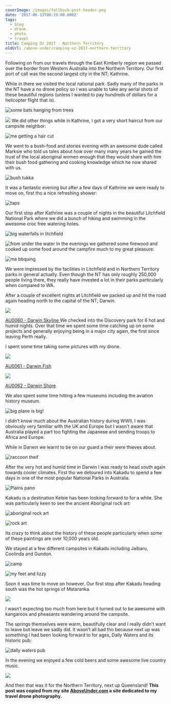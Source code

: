 ```yaml
---
coverImage: /images/fallback-post-header.png
date: '2017-06-13T06:19:00.000Z'
tags:
  - blog
  - drone
  - photo
  - travel
title: Camping Oz 2017 - Northern Territory
oldUrl: /above-under/camping-oz-2017-northern-territory
---
```


Following on from our travels through the East Kimberly region we passed over the border from Western Australia into the Northern Territory. Our first port of call was the second largest city in the NT; Kathrine.

<!-- more -->

While in there we visited the local national park. Sadly many of the parks in the NT have a no drone policy so I was unable to take any aerial shots of these beautiful regions (unless I wanted to pay hundreds of dollars for a helicopter flight that is).

![some bats hanging from trees](//cdn.shopify.com/s/files/1/1830/7597/files/IMG_9936_1024x1024.jpg?v=1497332641)

![](//cdn.shopify.com/s/files/1/1830/7597/files/IMG_9932_1024x1024.jpg?v=1497332776)
We did other things while in Kathrine, I got a very short haircut from our campsite neighbor:

![me getting a hair cut](//cdn.shopify.com/s/files/1/1830/7597/files/IMG_7555_1024x1024.jpg?v=1497332817)

We went to a bush-food and stories evening with an awesome dude called Marksie who told us tales about how over many many years he gained the trust of the local aboriginal women enough that they would share with him their bush food gathering and cooking knowledge which he now shared with us.

![bush tukka ](//cdn.shopify.com/s/files/1/1830/7597/files/IMG_7569_1024x1024.jpg?v=1497332884)

It was a fantastic evening but after a few days of Kathrine we were ready to move on, first tho a nice refreshing shower:

![taps](//cdn.shopify.com/s/files/1/1830/7597/files/IMG_7561_1024x1024.jpg?v=1497332914)

Our first stop after Kathrine was a couple of nights in the beautiful Litchfield National Park where we did a bunch of hiking and swimming in the awesome croc free watering holes.

![big waterfalls in litchfield](//cdn.shopify.com/s/files/1/1830/7597/files/IMG_9952_1024x1024.jpg?v=1497332948)

![from under the water](//cdn.shopify.com/s/files/1/1830/7597/files/YDXJ0408_1024x1024.jpg?v=1497332997)
In the evenings we gathered some firewood and cooked up some food around the campfire much to my great pleasure:

![me bbquing](//cdn.shopify.com/s/files/1/1830/7597/files/IMG_7580_1024x1024.jpg?v=1497333068)

We were impressed by the facilities in Litchfield and in Northern Territory parks in general actually. Even though the NT has only roughly 250,000 people living there, they really have invested a lot in their parks particularly when compared to WA.

After a couple of excellent nights at Litchfield we packed up and hit the road again heading north to the capital of the NT, Darwin.

![](//cdn.shopify.com/s/files/1/1830/7597/products/Darwin_Skyline_1024x1024.jpg?v=1497316115)

[AU0060 - Darwin Skyline
](https://aboveunder.com/products/au0060-darwin-skyline)
We checked into the Discovery park for 6 hot and humid nights. Over that time we spent some time catching up on some projects and generally enjoying being in a major city again, the first since leaving Perth really.

I spent some time taking some pictures with my drone.

![](//cdn.shopify.com/s/files/1/1830/7597/products/Darwin_Fish_1024x1024.jpg?v=1497316159)

[AU0061 - Darwin Fish](https://aboveunder.com/products/au0061-darwin-fish)

![](//cdn.shopify.com/s/files/1/1830/7597/products/Darwin_Shore_1024x1024.jpg?v=1497316241)

[AU0062 - Darwin Shore](https://aboveunder.com/products/au0062-darwin-shore)

We also spent some time hitting a few museums including the aviation history museum.

![big plane is big!](//cdn.shopify.com/s/files/1/1830/7597/files/IMG_7591_1024x1024.jpg?v=1497333305)

I didn’t know much about the Australian history during WWII, I was obviously very familiar with the UK and Europe but I wasn’t aware that Australia played a part too fighting the Japanese and sending troops to Africa and Europe.

While in Darwin we learnt to be on our guard a their were thieves about.

![raccoon theif](//cdn.shopify.com/s/files/1/1830/7597/files/IMG_7594_1024x1024.jpg?v=1497333336)

After the very hot and humid time in Darwin I was ready to head south again towards cooler climates. First tho we detoured into Kakadu to spend a few days in one of the most popular National Parks in Australia.

![Plains pano](//cdn.shopify.com/s/files/1/1830/7597/files/Kakadu-Plains-WEB_1024x1024.jpg?v=1497333511)

Kakadu is a destination Kelsie has been looking forward to for a while. She was particularly keen to see the ancient Aboriginal rock art:

![aboriginal rock art](//cdn.shopify.com/s/files/1/1830/7597/files/IMG_0021_1024x1024.jpg?v=1497334214)

![rock art](//cdn.shopify.com/s/files/1/1830/7597/files/IMG_0025_1024x1024.jpg?v=1497334264)

Its crazy to think about the history of these people particularly when some of these paintings are over 10,000 years old.

We stayed at a few different campsites in Kakadu including Jaibaru, Coolinda and Gundon.

![camp](//cdn.shopify.com/s/files/1/1830/7597/files/IMG_7623_1024x1024.jpg?v=1497334337)

![my feet and lizzy](//cdn.shopify.com/s/files/1/1830/7597/files/IMG_9973_1024x1024.jpg?v=1497334383)

Soon it was time to move on however. Our first stop after Kakadu heading south was the hot springs of Mataranka.

![](//cdn.shopify.com/s/files/1/1830/7597/files/Mataranka_Hotsprings_Pano_1024x1024.jpg?v=1497334434)

I wasn’t expecting too much from here but it turned out to be awesome with kangaroos and pheasants wandering around the campsite.

The springs themselves were warm, beautifully clear and I really didn’t want to leave but leave we sadly did. It wasn’t all bad tho because next up was something I had been looking forward to for ages, Dally Waters and its historic pub:

![dally waters pub](//cdn.shopify.com/s/files/1/1830/7597/files/IMG_7634_1024x1024.jpg?v=1497334484)

In the evening we enjoyed a few cold beers and some awesome live country music.

![](//cdn.shopify.com/s/files/1/1830/7597/files/IMG_7633_1024x1024.jpg?v=1497334522)

And then that was it for the Northern Territory, next up Queensland!
**This post was copied from my site [AboveUnder.com](https://aboveunder.com) a site dedicated to my travel drone photography.**
